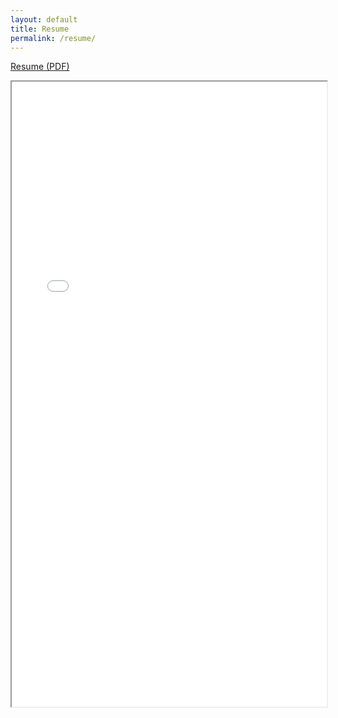 ```yaml
---
layout: default
title: Resume
permalink: /resume/
---
```

[Resume (PDF)](/assets/redacted.pdf)
<iframe src="{{ '/assets/redacted.pdf' | relative_url }}" width="100%" height="1000px">
  This browser does not support PDFs. Please download the PDF to view it:
  <a href="{{ '/assets/redacted.pdf' | relative_url }}">Download PDF</a>
</iframe>
